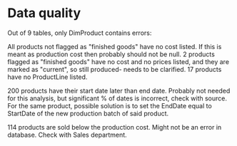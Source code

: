 # Data quality

Out of 9 tables, only DimProduct contains errors:

All products not flagged as "finished goods" have no cost listed. If this is meant as production cost then probably should not be null.
2 products flagged as "finished goods" have no cost and no prices listed, and they are marked as "current", so still produced- needs to be clarified.
17 products have no ProductLine listed.

200 products have their start date later than end date. Probably not needed for this analysis, but significant % of dates is incorrect, check with source.
For the same product, possible solution is to set the EndDate equal to StartDate of the new production batch of said product.

114 products are sold below the production cost. Might not be an error in database. Check with Sales department.
